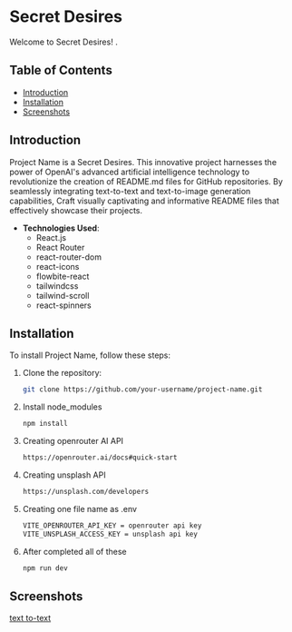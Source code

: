 # Secret Desires

Welcome to Secret Desires! .

## Table of Contents

- [Introduction](#introduction)
- [Installation](#installation)
- [Screenshots](#screenshots)

## Introduction

Project Name is a Secret Desires. This innovative project harnesses the power of OpenAI's advanced artificial intelligence technology to revolutionize the creation of README.md files for GitHub repositories. By seamlessly integrating text-to-text and text-to-image generation capabilities, Craft visually captivating and informative README files that effectively showcase their projects.
- **Technologies Used**:
  - React.js
  - React Router
  - react-router-dom
  - react-icons
  - flowbite-react
  - tailwindcss
  - tailwind-scroll
  - react-spinners
  

## Installation

To install Project Name, follow these steps:

1. Clone the repository:
   ```sh
   git clone https://github.com/your-username/project-name.git
2. Install node_modules
   ```sh
   npm install
3. Creating openrouter AI API
   ```sh
   https://openrouter.ai/docs#quick-start
4. Creating unsplash API
   ```sh
   https://unsplash.com/developers
5. Creating one file name as .env
   ```sh
   VITE_OPENROUTER_API_KEY = openrouter api key
   VITE_UNSPLASH_ACCESS_KEY = unsplash api key
6. After completed all of these
   ```sh
   npm run dev

## Screenshots
[text to-text](.src/assets/chat.png)